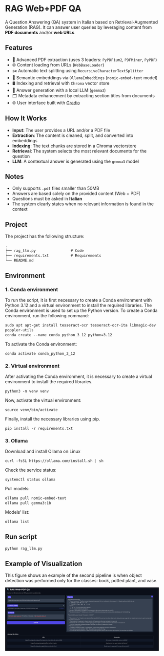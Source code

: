 # RAG Web+PDF QA

A Question Answering (QA) system in Italian based on Retrieval-Augmented Generation (RAG). It can answer user queries by leveraging content from **PDF documents** and/or **web URLs**.

## Features

- 📄 Advanced PDF extraction (uses 3 loaders: `PyPDFium2`, `PDFMiner`, `PyPDF`)
- 🌐 Content loading from URLs (`WebBaseLoader`)
- ✂️ Automatic text splitting using `RecursiveCharacterTextSplitter`
- 🧠 Semantic embeddings via `OllamaEmbeddings` (`nomic-embed-text` model)
- 🛢️ Indexing and retrieval with `Chroma` vector store
- 💬 Answer generation with a local LLM (`gemma3`)
- 🗂️ Metadata enhancement by extracting section titles from documents
- 🌐 User interface built with [Gradio](https://gradio.app/)

## How It Works

- **Input**: The user provides a URL and/or a PDF file  
- **Extraction**: The content is cleaned, split, and converted into embeddings  
- **Indexing**: The text chunks are stored in a Chroma vectorstore  
- **Retrieval**: The system selects the most relevant documents for the question  
- **LLM**: A contextual answer is generated using the `gemma3` model

## Notes

- Only supports `.pdf` files smaller than 50MB  
- Answers are based solely on the provided content (Web + PDF)  
- Questions must be asked in **Italian**  
- The system clearly states when no relevant information is found in the context

## Project 
The project has the following structure:
```plaintext
.
├── rag_llm.py                # Code
├── requirements.txt          # Requirements 
└── README.md             

```

## Environment
### 1. Conda environment
To run the script, it is first necessary to create a Conda environment with Python 3.12 and a virtual environment to install the required libraries.
The Conda environment is used to set up the Python version.
To create a Conda environment, run the following command:
```
sudo apt apt-get install tesseract-ocr tesseract-ocr-ita libmagic-dev poppler-utils
conda create --name conda_python_3_12 python=3.12
```
To activate the Conda environment:
```
conda activate conda_python_3_12
```

### 2. Virtual environment
After activating the Conda environment, it is necessary to create a virtual environment to install the required libraries.
```
python3 -m venv venv
```
Now, activate the virtual environment:
```
source venv/bin/activate
```
Finally, install the necessary libraries using pip.
```
pip install -r requirements.txt
```

### 3. Ollama 
Download and install Ollama on Linux
```
curl -fsSL https://ollama.com/install.sh | sh
```

Check the service status:
```
systemctl status ollama
```

Pull models:
```
ollama pull nomic-embed-text
ollama pull gemma3:1b
```

Models' list:
```
ollama list
```

## Run script
```
python rag_llm.py
```

## Example of Visualization 

This figure shows an example of the second pipeline is when object detection was performed only for the classes: book, potted plant, and vase.

<img src="Example.png" >
